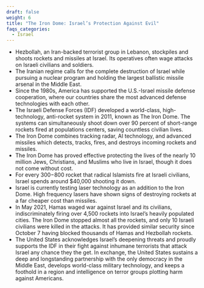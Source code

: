```yaml
---
draft: false
weight: 6
title: "The Iron Dome: Israel’s Protection Against Evil"
faqs_categories:
  - Israel
---
```

* Hezbollah, an Iran-backed terrorist group in Lebanon, stockpiles and shoots rockets and missiles at Israel. Its operatives often wage attacks on Israeli civilians and soldiers.
* The Iranian regime calls for the complete destruction of Israel while pursuing a nuclear program and holding the largest ballistic missile arsenal in the Middle East.
* Since the 1980s, America has supported the U.S.-Israel missile defense cooperation, where our countries share the most advanced defense technologies with each other.
* The Israeli Defense Forces (IDF) developed a world-class, high-technology, anti-rocket system in 2011, known as The Iron Dome. The systems can simultaneously shoot down over 90 percent of short-range rockets fired at populations centers, saving countless civilian lives.
* The Iron Dome combines tracking radar, AI technology, and advanced missiles which detects, tracks, fires, and destroys incoming rockets and missiles.
* The Iron Dome has proved effective protecting the lives of the nearly 10 million Jews, Christians, and Muslims who live in Israel, though it does not come without cost.
* For every $300-$800 rocket that radical Islamists fire at Israeli civilians, Israel spends around $40,000 shooting it down.
* Israel is currently testing laser technology as an addition to the Iron Dome. High frequency lasers have shown signs of destroying rockets at a far cheaper cost than missiles.
* In May 2021, Hamas waged war against Israel and its civilians, indiscriminately firing over 4,500 rockets into Israel’s heavily populated cities. The Iron Dome stopped almost all the rockets, and only 10 Israeli civilians were killed in the attacks. It has provided similar security since October 7 having blocked thousands of Hamas and Hezbollah rockets.
* The United States acknowledges Israel’s deepening threats and proudly supports the IDF in their fight against inhumane terrorists that attack Israel any chance they the get. In exchange, the United States sustains a deep and longstanding partnership with the only democracy in the Middle East, develops world-class military technology, and keeps a foothold in a region and intelligence on terror groups plotting harm against Americans.